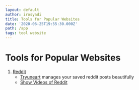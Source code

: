 ```yaml
---
layout: default
author: irosyadi
title: Tools for Popular Websites
date: '2020-06-25T19:55:30.000Z'
path: /app
tags: tool website
---
```


# Tools for Popular Websites

1. [Reddit](https://old.reddit.com/)
   * [Tryuneart](https://app.tryunearth.com/) manages your saved reddit posts beautifully
   * [Show Videos of Reddit](https://arbazsiddiqui.github.io/rSlashVideos/)

